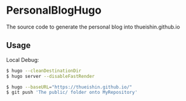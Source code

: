# PersonalBlogHugo
The source code to generate the personal blog into thueishin.github.io

## Usage
Local Debug:
```bash
$ hugo --cleanDestinationDir
$ hugo server --disableFastRender
```

```bash
$ hugo --baseURL="https://thueishin.github.io/"
$ git push 'The public/ folder onto MyRepository'
```